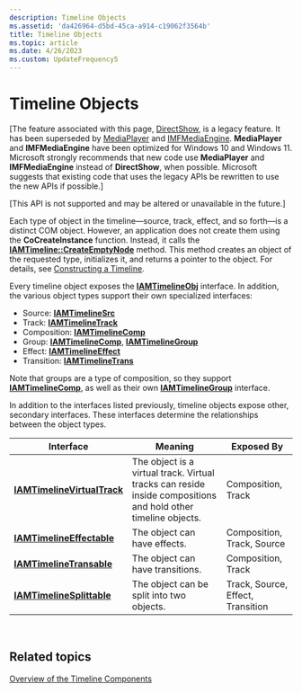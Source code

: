 ```yaml
---
description: Timeline Objects
ms.assetid: 'da426964-d5bd-45ca-a914-c19062f3564b'
title: Timeline Objects
ms.topic: article
ms.date: 4/26/2023
ms.custom: UpdateFrequency5
---
```


# Timeline Objects

\[The feature associated with this page, [DirectShow](/windows/win32/directshow/directshow), is a legacy feature. It has been superseded by [MediaPlayer](/uwp/api/Windows.Media.Playback.MediaPlayer) and [IMFMediaEngine](/windows/win32/api/mfmediaengine/nn-mfmediaengine-imfmediaengine). **MediaPlayer** and **IMFMediaEngine** have been optimized for Windows 10 and Windows 11. Microsoft strongly recommends that new code use **MediaPlayer** and **IMFMediaEngine** instead of **DirectShow**, when possible. Microsoft suggests that existing code that uses the legacy APIs be rewritten to use the new APIs if possible.\]

\[This API is not supported and may be altered or unavailable in the future.\]

Each type of object in the timeline—source, track, effect, and so forth—is a distinct COM object. However, an application does not create them using the **CoCreateInstance** function. Instead, it calls the [**IAMTimeline::CreateEmptyNode**](iamtimeline-createemptynode.md) method. This method creates an object of the requested type, initializes it, and returns a pointer to the object. For details, see [Constructing a Timeline](constructing-a-timeline.md).

Every timeline object exposes the [**IAMTimelineObj**](iamtimelineobj.md) interface. In addition, the various object types support their own specialized interfaces:

-   Source: [**IAMTimelineSrc**](iamtimelinesrc.md)
-   Track: [**IAMTimelineTrack**](iamtimelinetrack.md)
-   Composition: [**IAMTimelineComp**](iamtimelinecomp.md)
-   Group: [**IAMTimelineComp**](iamtimelinecomp.md), [**IAMTimelineGroup**](iamtimelinegroup.md)
-   Effect: [**IAMTimelineEffect**](iamtimelineeffect.md)
-   Transition: [**IAMTimelineTrans**](iamtimelinetrans.md)

Note that groups are a type of composition, so they support [**IAMTimelineComp**](iamtimelinecomp.md), as well as their own [**IAMTimelineGroup**](iamtimelinegroup.md) interface.

In addition to the interfaces listed previously, timeline objects expose other, secondary interfaces. These interfaces determine the relationships between the object types.



| Interface                                                  | Meaning                                                                                                       | Exposed By                        |
|------------------------------------------------------------|---------------------------------------------------------------------------------------------------------------|-----------------------------------|
| [**IAMTimelineVirtualTrack**](iamtimelinevirtualtrack.md) | The object is a virtual track. Virtual tracks can reside inside compositions and hold other timeline objects. | Composition, Track                |
| [**IAMTimelineEffectable**](iamtimelineeffectable.md)     | The object can have effects.                                                                                  | Composition, Track, Source        |
| [**IAMTimelineTransable**](iamtimelinetransable.md)       | The object can have transitions.                                                                              | Composition, Track                |
| [**IAMTimelineSplittable**](iamtimelinesplittable.md)     | The object can be split into two objects.                                                                     | Track, Source, Effect, Transition |



 

## Related topics

<dl> <dt>

[Overview of the Timeline Components](overview-of-the-timeline-components.md)
</dt> </dl>

 

 



